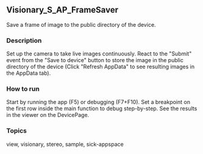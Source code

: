 ## Visionary_S_AP_FrameSaver

Save a frame of image to the public directory of the device.

### Description

Set up the camera to take live images continuously. React to the "Submit" event
from the "Save to device" button to store the image in the public directory of
the device (Click "Refresh AppData" to see resulting images in the AppData tab).

### How to run

Start by running the app (F5) or debugging (F7+F10).
Set a breakpoint on the first row inside the main function to debug step-by-step.
See the results in the viewer on the DevicePage.

### Topics

view, visionary, stereo, sample, sick-appspace